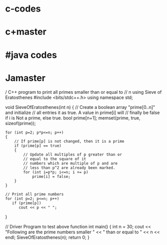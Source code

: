 # c-codes 
# c+master
#java codes
=======
# Jamaster
/ C++ program to print all primes smaller than or equal to 
// n using Sieve of Eratosthenes 
#include <bits/stdc++.h> 
using namespace std; 
  
void SieveOfEratosthenes(int n) 
{ 
    // Create a boolean array "prime[0..n]" and initialize 
    // all entries it as true. A value in prime[i] will 
    // finally be false if i is Not a prime, else true. 
    bool prime[n+1]; 
    memset(prime, true, sizeof(prime)); 
  
    for (int p=2; p*p<=n; p++) 
    { 
        // If prime[p] is not changed, then it is a prime 
        if (prime[p] == true) 
        { 
            // Update all multiples of p greater than or  
            // equal to the square of it 
            // numbers which are multiple of p and are 
            // less than p^2 are already been marked.  
            for (int i=p*p; i<=n; i += p) 
                prime[i] = false; 
        } 
    } 
  
    // Print all prime numbers 
    for (int p=2; p<=n; p++) 
       if (prime[p]) 
          cout << p << " "; 
} 
  
// Driver Program to test above function 
int main() 
{ 
    int n = 30; 
    cout << "Following are the prime numbers smaller "
         << " than or equal to " << n << endl; 
    SieveOfEratosthenes(n); 
    return 0; 
} 
